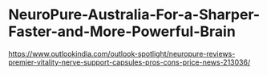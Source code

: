 # NeuroPure-Australia-For-a-Sharper-Faster-and-More-Powerful-Brain
https://www.outlookindia.com/outlook-spotlight/neuropure-reviews-premier-vitality-nerve-support-capsules-pros-cons-price-news-213036/
